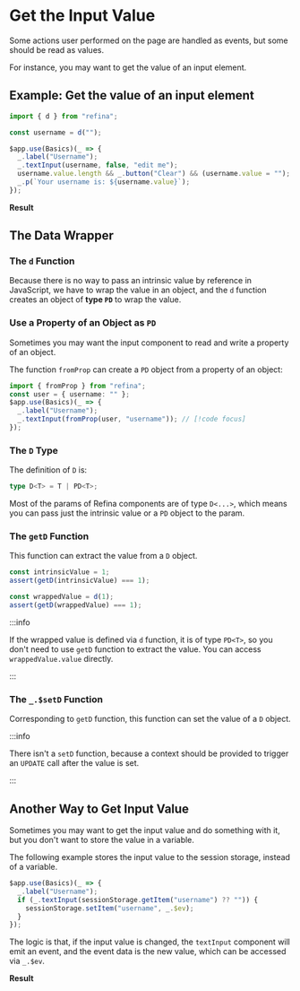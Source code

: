<script setup>
import BasicInputVue from "snippets/basic-input.vue";
import InputEventVue from "snippets/input-event.vue";
</script>

# Get the Input Value

Some actions user performed on the page are handled as events, but some should be read as values.

For instance, you may want to get the value of an input element.

## Example: Get the value of an input element

```ts
import { d } from "refina";

const username = d("");

$app.use(Basics)(_ => {
  _.label("Username");
  _.textInput(username, false, "edit me");
  username.value.length && _.button("Clear") && (username.value = "");
  _.p(`Your username is: ${username.value}`);
});
```

**Result**

<BasicInputVue />

## The Data Wrapper

### The `d` Function

Because there is no way to pass an intrinsic value by reference in JavaScript, we have to wrap the value in an object, and the `d` function creates an object of **type `PD`** to wrap the value.

### Use a Property of an Object as `PD`

Sometimes you may want the input component to read and write a property of an object.

The function `fromProp` can create a `PD` object from a property of an object:

```ts
import { fromProp } from "refina";
const user = { username: "" };
$app.use(Basics)(_ => {
  _.label("Username");
  _.textInput(fromProp(user, "username")); // [!code focus]
});
```

### The `D` Type

The definition of `D` is:

```ts
type D<T> = T | PD<T>;
```

Most of the params of Refina components are of type `D<...>`, which means you can pass just the intrinsic value or a `PD` object to the param.

### The `getD` Function

This function can extract the value from a `D` object.

```ts
const intrinsicValue = 1;
assert(getD(intrinsicValue) === 1);

const wrappedValue = d(1);
assert(getD(wrappedValue) === 1);
```

:::info

If the wrapped value is defined via `d` function, it is of type `PD<T>`, so you don't need to use `getD` function to extract the value. You can access `wrappedValue.value` directly.

:::

### The `_.$setD` Function

Corresponding to `getD` function, this function can set the value of a `D` object.

:::info

There isn't a `setD` function, because a context should be provided to trigger an `UPDATE` call after the value is set.

:::

## Another Way to Get Input Value

Sometimes you may want to get the input value and do something with it, but you don't want to store the value in a variable.

The following example stores the input value to the session storage, instead of a variable.

```ts
$app.use(Basics)(_ => {
  _.label("Username");
  if (_.textInput(sessionStorage.getItem("username") ?? "")) {
    sessionStorage.setItem("username", _.$ev);
  }
});
```

The logic is that, if the input value is changed, the `textInput` component will emit an event, and the event data is the new value, which can be accessed via `_.$ev`.

**Result**

<InputEventVue />

